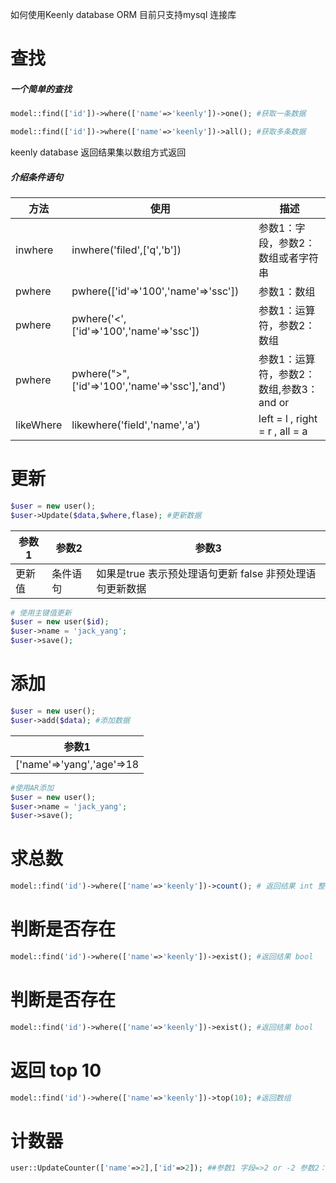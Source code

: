 如何使用Keenly database ORM 目前只支持mysql 连接库
# 查找
##### 一个简单的查找
```php
model::find(['id'])->where(['name'=>'keenly'])->one(); #获取一条数据
```
```php
model::find(['id'])->where(['name'=>'keenly'])->all(); #获取多条数据
```
keenly database 返回结果集以数组方式返回
##### 介绍条件语句
|  方法 |  使用 |描述|
| ------------ | ------------ |------------|
| inwhere  |  inwhere('filed',['q','b']) |参数1：字段，参数2：数组或者字符串|
| pwhere|pwhere(['id'=>'100','name'=>'ssc']) |参数1：数组|
|pwhere|pwhere('<',['id'=>'100','name'=>'ssc'])|参数1：运算符，参数2：数组|
|pwhere|pwhere(">",['id'=>'100','name'=>'ssc'],'and')|参数1：运算符，参数2：数组,参数3：and or |
|likeWhere|likewhere('field','name','a')|left = l , right = r , all = a|
# 更新
```php
$user = new user();
$user->Update($data,$where,flase); #更新数据 
```
| 参数1  |参数2   |参数3|
| ------------ | ------------ | ------------ |
|更新值   | 条件语句 |如果是true 表示预处理语句更新 false 非预处理语句更新数据|

```php
# 使用主键值更新
$user = new user($id);
$user->name = 'jack_yang';
$user->save();
```
# 添加
```php
$user = new user();
$user->add($data); #添加数据 
```
| 参数1 
| ------------ |
|['name'=>'yang','age'=>18| 

```php
#使用AR添加
$user = new user();
$user->name = 'jack_yang';
$user->save();
```
# 求总数
```php
model::find('id')->where(['name'=>'keenly'])->count(); # 返回结果 int 整数
```
# 判断是否存在
```php
model::find('id')->where(['name'=>'keenly'])->exist(); #返回结果 bool
```
# 判断是否存在
```php
model::find('id')->where(['name'=>'keenly'])->exist(); #返回结果 bool
```
# 返回 top 10
```php
model::find('id')->where(['name'=>'keenly'])->top(10); #返回数组 
```
# 计数器
```php
user::UpdateCounter(['name'=>2],['id'=>2]); ##参数1 字段=>2 or -2 参数2：where 语句
```
